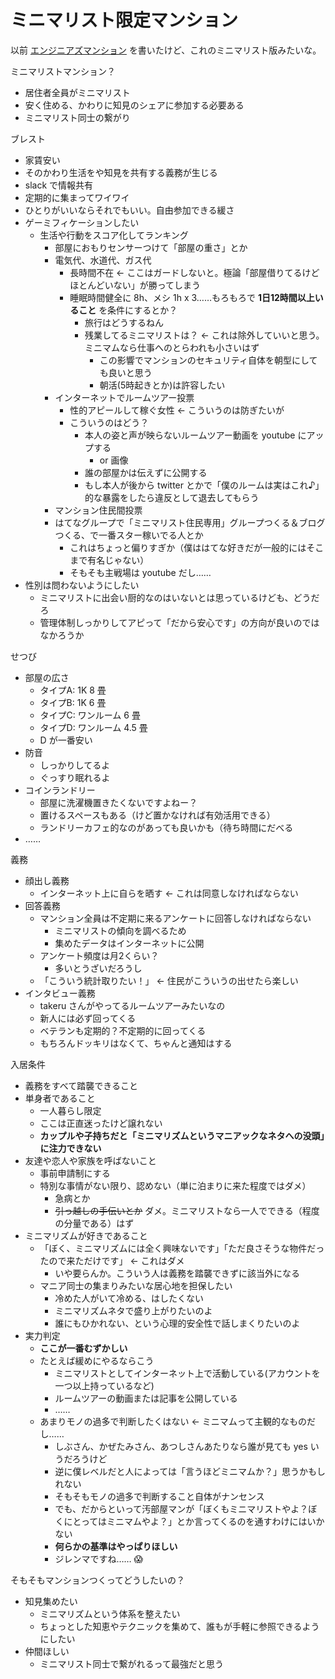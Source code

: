 # ミニマリスト限定マンション
以前 [エンジニアズマンション](../../2019/11/24_engineers_apartment.md) を書いたけど、これのミニマリスト版みたいな。

ミニマリストマンション？

- 居住者全員がミニマリスト
- 安く住める、かわりに知見のシェアに参加する必要ある
- ミニマリスト同士の繋がり

ブレスト

- 家賃安い
- そのかわり生活をや知見を共有する義務が生じる
- slack で情報共有
- 定期的に集まってワイワイ
- ひとりがいいならそれでもいい。自由参加できる緩さ
- ゲーミフィケーションしたい
  - 生活や行動をスコア化してランキング
    - 部屋におもりセンサーつけて「部屋の重さ」とか
    - 電気代、水道代、ガス代
      - 長時間不在 ← ここはガードしないと。極論「部屋借りてるけどほとんどいない」が勝ってしまう
      - 睡眠時間健全に 8h、メシ 1h x 3……もろもろで **1日12時間以上いること** を条件にするとか？
        - 旅行はどうするねん
        - 残業してるミニマリストは？ ← これは除外していいと思う。ミニマムなら仕事へのとらわれも小さいはず
          - この影響でマンションのセキュリティ自体を朝型にしても良いと思う
          - 朝活(5時起きとか)は許容したい
    - インターネットでルームツアー投票
      - 性的アピールして稼ぐ女性 ← こういうのは防ぎたいが
      - こういうのはどう？
        - 本人の姿と声が映らないルームツアー動画を youtube にアップする
          - or 画像
        - 誰の部屋かは伝えずに公開する
        - もし本人が後から twitter とかで「僕のルームは実はこれ♪」的な暴露をしたら違反として退去してもらう
    - マンション住民間投票
    - はてなグループで「ミニマリスト住民専用」グループつくる＆ブログつくる、で一番スター稼いでる人とか
      - これはちょっと偏りすぎか（僕ははてな好きだが一般的にはそこまで有名じゃない）
      - そもそも主戦場は youtube だし……
- 性別は問わないようにしたい
  - ミニマリストに出会い厨的なのはいないとは思っているけども、どうだろ
  - 管理体制しっかりしてアピって「だから安心です」の方向が良いのではなかろうか

せつび

- 部屋の広さ
  - タイプA: 1K 8 畳
  - タイプB: 1K 6 畳
  - タイプC: ワンルーム 6 畳
  - タイプD: ワンルーム 4.5 畳
  - D が一番安い
- 防音
  - しっかりしてるよ
  - ぐっすり眠れるよ
- コインランドリー
  - 部屋に洗濯機置きたくないですよねー？
  - 置けるスペースもある（けど置かなければ有効活用できる）
  - ランドリーカフェ的なのがあっても良いかも（待ち時間にだべる
- ……

義務

- 顔出し義務
  - インターネット上に自らを晒す ← これは同意しなければならない
- 回答義務
  - マンション全員は不定期に来るアンケートに回答しなければならない
    - ミニマリストの傾向を調べるため
    - 集めたデータはインターネットに公開
  - アンケート頻度は月2くらい？
    - 多いとうざいだろうし
  - 「こういう統計取りたい！」 ← 住民がこういうの出せたら楽しい
- インタビュー義務
  - takeru さんがやってるルームツアーみたいなの
  - 新人には必ず回ってくる
  - ベテランも定期的？不定期的に回ってくる
  - もちろんドッキリはなくて、ちゃんと通知はする

入居条件

- 義務をすべて踏襲できること
- 単身者であること
  - 一人暮らし限定
  - ここは正直迷ったけど譲れない
  - **カップルや子持ちだと「ミニマリズムというマニアックなネタへの没頭」に注力できない**
- 友達や恋人や家族を呼ばないこと
  - 事前申請制にする
  - 特別な事情がない限り、認めない（単に泊まりに来た程度ではダメ）
    - 急病とか
    - ~~引っ越しの手伝いとか~~ ダメ。ミニマリストなら一人でできる（程度の分量である）はず
- ミニマリズムが好きであること
  - 「ぼく、ミニマリズムには全く興味ないです」「ただ良さそうな物件だったので来ただけです」 ← これはダメ
    - いや要らんか。こういう人は義務を踏襲できずに該当外になる
  - マニア同士の集まりみたいな居心地を担保したい
    - 冷めた人がいて冷める、はしたくない
    - ミニマリズムネタで盛り上がりたいのよ
    - 誰にもひかれない、という心理的安全性で話しまくりたいのよ
- 実力判定
  - **ここが一番むずかしい**
  - たとえば緩めにやるならこう
    - ミニマリストとしてインターネット上で活動している(アカウントを一つ以上持っているなど)
    - ルームツアーの動画または記事を公開している
    - ……
  - あまりモノの過多で判断したくはない ← ミニマムって主観的なものだし……
    - しぶさん、かぜたみさん、あつしさんあたりなら誰が見ても yes いうだろうけど
    - 逆に僕レベルだと人によっては「言うほどミニマムか？」思うかもしれない
    - そもそもモノの過多で判断すること自体がナンセンス
    - でも、だからといって汚部屋マンが「ぼくもミニマリストやよ？ぼくにとってはミニマムやよ？」とか言ってくるのを通すわけにはいかない
    - **何らかの基準はやっぱりほしい**
    - ジレンマですね…… :scream:

そもそもマンションつくってどうしたいの？

- 知見集めたい
  - ミニマリズムという体系を整えたい
  - ちょっとした知恵やテクニックを集めて、誰もが手軽に参照できるようにしたい
- 仲間ほしい
  - ミニマリスト同士で繋がれるって最強だと思う
